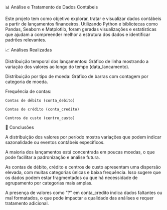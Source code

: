📊 Análise e Tratamento de Dados Contábeis

  Este projeto tem como objetivo explorar, tratar e visualizar dados contábeis a partir de lançamentos financeiros. Utilizando Python e bibliotecas como Pandas, Seaborn    e Matplotlib, foram geradas visualizações e estatísticas que ajudam a compreender melhor a estrutura dos dados e identificar padrões relevantes.


📈 Análises Realizadas

  Distribuição temporal dos lançamentos: Gráfico de linha mostrando a variação dos valores ao longo do tempo (data_lancamento).
  
  Distribuição por tipo de moeda: Gráfico de barras com contagem por categoria de moeda.
  
  Frequência de contas:
  
    Contas de débito (conta_debito)
    
    Contas de crédito (conta_credito)
    
    Centros de custo (centro_custo)

📌 Conclusões

  A distribuição dos valores por período mostra variações que podem indicar sazonalidade ou eventos contábeis específicos.
  
  A maioria dos lançamentos está concentrada em poucas moedas, o que pode facilitar a padronização e análise futura.
  
  As contas de débito, crédito e centros de custo apresentam uma dispersão elevada, com muitas categorias únicas e baixa frequência. Isso sugere que os dados podem estar   fragmentados ou que há necessidade de agrupamento por categorias mais amplas.
  
  A presença de valores como "?" em conta_credito indica dados faltantes ou mal formatados, o que pode impactar a qualidade das análises e requer tratamento adicional.
